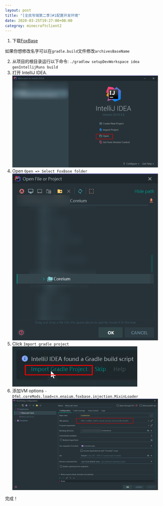 ```yaml
---
layout: post
title: "[全民写端第二季]#1配置开发环境"
date: 2020-03-25T19:27:00+08:00
categroy: minecraftclient2
---
```


1. 下载[FoxBase](https://github.com/Enaium/FoxBase/tree/1.8.9-Forge-Example)

如果你想修改名字可以在`gradle.build`文件修改`archivesBaseName`

2. 从项目的根目录运行以下命令:
`./gradlew setupDevWorkspace idea genIntellijRuns build`
3. 打开 IntelliJ IDEA.
![img](/assets/minecraftclient2/1-1.png)
4. Open `Open => Select FoxBase folder`
![img](/assets/minecraftclient2/1-2.png)
5. Click `Import gradle project`
![img](/assets/minecraftclient2/1-3.png)
6. 添加VM options `-Dfml.coreMods.load=cn.enaium.foxbase.injection.MixinLoader`
![img](/assets/minecraftclient2/1-4.png)

完成！
